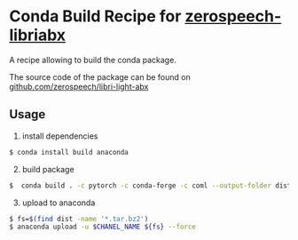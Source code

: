 # Conda Build Recipe for [zerospeech-libriabx](https://pypi.org/project/zerospeech-libriabx/)

A recipe allowing to build the conda package.


The source code of the package can be found on [github.com/zerospeech/libri-light-abx](https://github.com/zerospeech/libri-light-abx)



## Usage

1. install dependencies
```bash
$ conda install build anaconda
```

2. build package
```bash
$  conda build . -c pytorch -c conda-forge -c coml --output-folder dist
```

3. upload to anaconda
```bash
$ fs=$(find dist -name '*.tar.bz2')
$ anaconda upload -u $CHANEL_NAME ${fs} --force
```